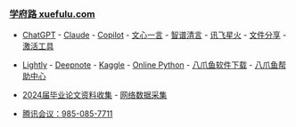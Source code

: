### **[学府路 xuefulu.com](http://xuefulu.com/)**

+ [ChatGPT](https://chat.openai.com/) - [Claude](https://claude.ai/) - [Copilot](https://copilot.microsoft.com) - [文心一言](https://yiyan.baidu.com/) - [智谱清言](https://chatglm.cn/) - [讯飞星火](https://xinghuo.xfyun.cn/desk) - [文件分享](https://wormhole.app) - [激活工具](https://pan.baidu.com/s/14U3zIG4tG6ZdMBrHaPaLzw?pwd=c65c#list/path=%2FHEU%20KMS%20Activator)

+ [Lightly](https://lightly.teamcode.com/login) - [Deepnote](https://deepnote.com/sign-in) - [Kaggle](https://www.kaggle.com/) - [Online Python](https://www.online-python.com/) - [八爪鱼软件下载](https://www.bazhuayu.com/download/windows) - [八爪鱼帮助中心](https://www.bazhuayu.com/helpcenter)

+ [2024届毕业论文资料收集](https://send2me.cn/b8YG5Ez2/RI-z442A7iRs7A) - [网络数据采集](https://send2me.cn/6_rofAHv/Rfqxmqr912aviw)

+ [腾讯会议：985-085-7711](https://meeting.tencent.com/p/9850857711)
